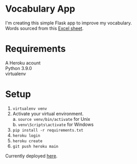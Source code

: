 # Vocabulary App
I'm creating this simple Flask app to improve my vocabulary. <br>
Words sourced from this [Excel sheet](https://docs.google.com/spreadsheets/d/1jRATLVV34vATsL4Y67fZZXQc7qZPYc0c0Yk7Bykh4fw/edit#gid=0).

# Requirements

A Heroku acount <br> Python 3.9.0 <br> virtualenv 

# Setup
1. `virtualenv venv`
2. Activate your virtual environment. <br>
   a. `source venv/bin/activate` for Unix <br>
   b.  `venv\Scripts\activate` for Windows
3. `pip install -r requirements.txt`
4. `heroku login`
5. `heroku create`
6. `git push heroku main`

Currently deployed [here](https://nameless-ridge-97165.herokuapp.com).